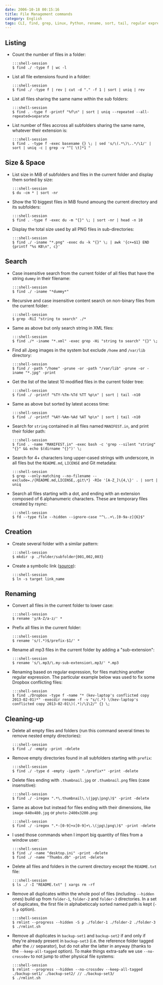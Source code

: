 ```yaml
---
date: 2006-10-18 00:15:16
title: File Management commands
category: English
tags: CLI, find, grep, Linux, Python, rename, sort, tail, regular expression, Dropbox, git, rmlint, fd, rsync
---
```


## Listing

  * Count the number of files in a folder:

        :::shell-session
        $ find ./ -type f | wc -l

  * List all file extensions found in a folder:

        :::shell-session
        $ find ./ -type f | rev | cut -d "." -f 1 | sort | uniq | rev

  * List all files sharing the same name within the sub folders:

        :::shell-session
        $ find . -type f -printf "%f\n" | sort | uniq --repeated --all-repeated=separate

  * List number of files accross all subfolders sharing the same name, whatever their extension is:

        :::shell-session
        $ find . -type f -exec basename {} \; | sed 's/\(.*\)\..*/\1/' | sort | uniq -c | grep -v "^[ \t]*1 "


## Size & Space

  * List size in MiB of subfolders and files in the current folder and display them sorted by size:

        :::shell-session
        $ du -cm * | sort -nr

  * Show the 10 biggest files in MiB found amoung the current directory and its subfolders:

        :::shell-session
        $ find . -type f -exec du -m "{}" \; | sort -nr | head -n 10

  * Display the total size used by all PNG files in sub-directories:

        :::shell-session
        $ find ./ -iname "*.png" -exec du -k "{}" \; | awk '{c+=$1} END {printf "%s KB\n", c}'


## Search

  * Case insensitive search from the current folder of all files that have the string `dummy` in their filename:

        :::shell-session
        $ find ./ -iname "*dummy*"

  * Recursive and case insensitive content search on non-binary files from the current folder:

        :::shell-session
        $ grep -RiI "string to search" ./*

  * Same as above but only search string in XML files:

        :::shell-session
        $ find ./* -iname "*.xml" -exec grep -Hi "string to search" "{}" \;

  * Find all Jpeg images in the system but exclude `/home` and `/var/lib` directory:

        :::shell-session
        $ find / -path "/home" -prune -or -path "/var/lib" -prune -or -iname "*.jpg" -print

  * Get the list of the latest 10 modified files in the current folder tree:

        :::shell-session
        $ find ./ -printf "%TY-%Tm-%Td %TT %p\n" | sort | tail -n10

  * Same as above but sorted by latest access time:

        :::shell-session
        $ find ./ -printf "%AY-%Am-%Ad %AT %p\n" | sort | tail -n10

  * Search for `string` contained in all files named `MANIFEST.in`, and print their folder path:

        :::shell-session
        $ find . -name "MANIFEST.in" -exec bash -c 'grep --silent "string" "{}" && echo $(dirname "{}")' \;

  * Search for 4+ characters long upper-cased strings with underscore, in all files but the `README.md`, `LICENSE` and Git metadata:

        :::shell-session
        $ grep --only-matching --no-filename --exclude=./{README.md,LICENSE,.git\*} -RIe '[A-Z_]\{4,\}' . | sort | uniq

  * Search all files starting with a dot, and ending with an extension composed of 6 alphanumeric characters. These are temporary files created by rsync:

        :::shell-session
        $ fd --type file --hidden --ignore-case "^\..+\.[0-9a-z]{6}$"


## Creation

  * Create several folder with a similar pattern:

        :::shell-session
        $ mkdir -p ./folder/subfolder{001,002,003}

  * Create a symbolic link ([source](https://news.ycombinator.com/item?id=1984792)):

        :::shell-session
        $ ln -s target link_name


## Renaming

  * Convert all files in the current folder to lower case:

        :::shell-session
        $ rename 'y/A-Z/a-z/' *

  * Prefix all files in the current folder:

        :::shell-session
        $ rename 's/(.*)$/prefix-$1/' *

  * Rename all mp3 files in the current folder by adding a "sub-extension":

        :::shell-session
        $ rename 's/\.mp3/\.my-sub-extension\.mp3/' *.mp3

  * Renaming based on regular expression, for files matching another regular expression. The particular example below was used to fix some Dropbox conflicting files:

        :::shell-session
        $ find ./Dropbox -type f -name "* (kev-laptop's conflicted copy 2013-02-01)*" -execdir rename -f -v "s/(.*) \(kev-laptop's conflicted copy 2013-02-01\)(.*)/\1\2/" {} \;


## Cleaning-up

  * Delete all empty files and folders (run this command several times to remove nested empty directories):

        :::shell-session
        $ find ./ -empty -print -delete

  * Remove empty directories found in all subfolders starting with `prefix`:

        :::shell-session
        $ find ./ -type d -empty -ipath "./prefix*" -print -delete

  * Delete files ending with `.thumbnail.jpg` or `.thumbnail.png` files (case insensitive):

        :::shell-session
        $ find ./ -iregex ".*\.thumbnail\.\(jpg\|png\)$" -print -delete

  * Same as above but instead for files ending with their dimensions, like `image-640x480.jpg` or `photo-2400x3200.png`:

        :::shell-session
        $ find ./ -iregex ".*-[0-9]+x[0-9]+\.\(jpg\|png\)$" -print -delete

  * I used those commands when I import big quantity of files from a window user:

        :::shell-session
        $ find ./ -name "desktop.ini" -print -delete
        $ find ./ -name "Thumbs.db" -print -delete

  * Delete all files and folders in the current directory except the `README.txt` file:

        :::shell-session
        $ ls ./ -I "README.txt" | xargs rm -rf

  * Remove all duplicates within the whole pool of files (including `--hidden` ones) build up from `folder-1`, `folder-2` and `folder-3` directories. In a set of duplicates, the first file in alphabeticcaly sorted named path is kept (`-S p` option).

        :::shell-session
        $ rmlint --progress --hidden -S p ./folder-1 ./folder-2 ./folder-3
        $ ./rmlint.sh

  * Remove all duplicates in `backup-set1` and `backup-set2` if and only if they're already present in `backup-set3` (i.e. the reference folder tagged after the `//` separator), but do not alter the latter in anyway (thanks to the `--keep-all-tagged` option). To make things extra-safe we use `--no-crossdev` to not jump to other physical file systems:

        :::shell-session
        $ rmlint --progress --hidden --no-crossdev --keep-all-tagged ./backup-set1/ ./backup-set2/ // ./backup-set3/
        $ ./rmlint.sh 
